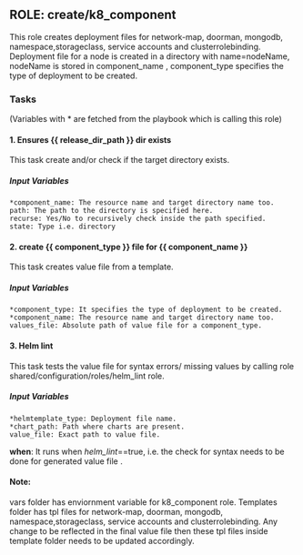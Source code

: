 [//]: # (##############################################################################################)
[//]: # (Copyright Accenture. All Rights Reserved.)
[//]: # (SPDX-License-Identifier: Apache-2.0)
[//]: # (##############################################################################################)

## ROLE: create/k8_component
This role creates deployment files for network-map, doorman, mongodb, namespace,storageclass, service accounts and clusterrolebinding. Deployment file for a node is created in a directory with name=nodeName, nodeName is stored in component_name , component_type specifies the type of deployment to be created.

### Tasks
(Variables with * are fetched from the playbook which is calling this role)
#### 1. Ensures {{ release_dir_path }} dir exists
This task  create and/or check if the target directory exists.
##### Input Variables

    *component_name: The resource name and target directory name too.
    path: The path to the directory is specified here.
    recurse: Yes/No to recursively check inside the path specified.
    state: Type i.e. directory

#### 2. create {{ component_type }} file for {{ component_name }}
This task creates value file from a template.
##### Input Variables

    *component_type: It specifies the type of deployment to be created.
    *component_name: The resource name and target directory name too.
    values_file: Absolute path of value file for a component_type.

#### 3. Helm lint
This task tests the value file for syntax errors/ missing values by calling role shared/configuration/roles/helm_lint role. 
##### Input Variables

    *helmtemplate_type: Deployment file name.
    *chart_path: Path where charts are present.
    value_file: Exact path to value file.

**when**:  It runs when *helm_lint*==true, i.e. the check for syntax needs to be done for generated value file .

#### Note:
 vars folder has enviornment variable for k8_component role. Templates folder has tpl files for network-map, doorman, mongodb, namespace,storageclass, service accounts and clusterrolebinding. Any change to be reflected in the final value file then these tpl files inside template folder needs to be updated accordingly.
